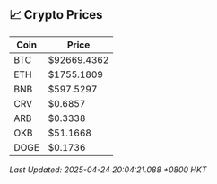 ## 📈 Crypto Prices

| Coin | Price |
| ---- | ----- |
| BTC | $92669.4362 |
| ETH | $1755.1809 |
| BNB | $597.5297 |
| CRV | $0.6857 |
| ARB | $0.3338 |
| OKB | $51.1668 |
| DOGE | $0.1736 |

_Last Updated: 2025-04-24 20:04:21.088 +0800 HKT_
